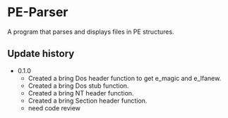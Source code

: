 # PE-Parser
A program that parses and displays files in PE structures.
## Update history

* 0.1.0
    * Created a bring Dos header function to get e_magic and e_lfanew.
    * Created a bring Dos stub function.
    * Created a bring NT header function.
    * Created a bring Section header function.
    * need code review
